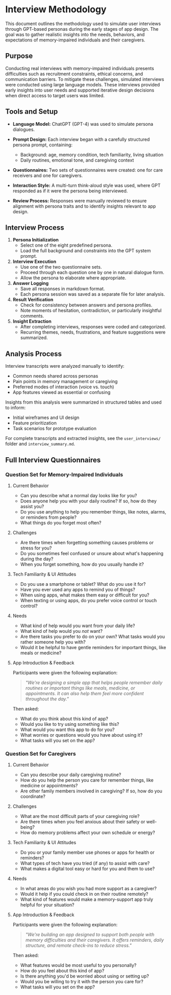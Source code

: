 # Interview Methodology

This document outlines the methodology used to simulate user interviews through GPT-based personas during the early stages of app design. The goal was to gather realistic insights into the needs, behaviors, and expectations of memory-impaired individuals and their caregivers.

## Purpose

Conducting real interviews with memory-impaired individuals presents difficulties such as recruitment constraints, ethical concerns, and communication barriers. To mitigate these challenges, simulated interviews were conducted using large language models. These interviews provided early insights into user needs and supported iterative design decisions when direct access to target users was limited.

## Tools and Setup

- **Language Model:** ChatGPT (GPT-4) was used to simulate persona dialogues.
- **Prompt Design:** Each interview began with a carefully structured persona prompt, containing:

  - Background: age, memory condition, tech familiarity, living situation
  - Daily routines, emotional tone, and caregiving context

- **Questionnaires:** Two sets of questionnaires were created: one for care receivers and one for caregivers.
- **Interaction Style:** A multi-turn think-aloud style was used, where GPT responded as if it were the persona being interviewed.
- **Review Process:** Responses were manually reviewed to ensure alignment with persona traits and to identify insights relevant to app design.

## Interview Process

1. **Persona Initialization**
   - Select one of the eight predefined persona.
   - Load the full background and constraints into the GPT system prompt.
2. **Interview Execution**
   - Use one of the two questionnaire sets.
   - Proceed through each question one by one in natural dialogue form.
   - Allow the persona to elaborate where appropriate.
3. **Answer Logging**
   - Save all responses in markdown format.
   - Each persona session was saved as a separate file for later analysis.
4. **Result Verification**
   - Check for consistency between answers and persona profiles.
   - Note moments of hesitation, contradiction, or particularly insightful comments.
5. **Insight Extraction**
   - After completing interviews, responses were coded and categorized.
   - Recurring themes, needs, frustrations, and feature suggestions were summarized.

## Analysis Process

Interview transcripts were analyzed manually to identify:

- Common needs shared across personas
- Pain points in memory management or caregiving
- Preferred modes of interaction (voice vs. touch)
- App features viewed as essential or confusing

Insights from this analysis were summarized in structured tables and used to inform:

- Initial wireframes and UI design
- Feature prioritization
- Task scenarios for prototype evaluation

For complete transcripts and extracted insights, see the `user_interviews/` folder and `interview_summary.md`.

## Full Interview Questionnaires

### Question Set for Memory-Impaired Individuals

1. Current Behavior

   - Can you describe what a normal day looks like for you?
   - Does anyone help you with your daily routine? If so, how do they assist you?
   - Do you use anything to help you remember things, like notes, alarms, or reminders from people?
   - What things do you forget most often?

2. Challenges

   - Are there times when forgetting something causes problems or stress for you?
   - Do you sometimes feel confused or unsure about what's happening during the day?
   - When you forget something, how do you usually handle it?

3. Tech Familiarity & UI Attitudes

   - Do you use a smartphone or tablet? What do you use it for?
   - Have you ever used any apps to remind you of things?
   - When using apps, what makes them easy or difficult for you?
   - When texting or using apps, do you prefer voice control or touch control?

4. Needs

   - What kind of help would you want from your daily life?
   - What kind of help would you _not_ want?
   - Are there tasks you prefer to do on your own? What tasks would you rather someone help you with?
   - Would it be helpful to have gentle reminders for important things, like meals or medicine?

5. App Introduction & Feedback

   Participants were given the following explanation:

   > _"We're designing a simple app that helps people remember daily routines or important things like meals, medicine, or appointments. It can also help them feel more confident throughout the day."_

   Then asked:

   - What do you think about this kind of app?
   - Would you like to try using something like this?
   - What would you want this app to do for you?
   - What worries or questions would you have about using it?
   - What tasks will you set on the app?

### Question Set for Caregivers

1. Current Behavior

   - Can you describe your daily caregiving routine?
   - How do you help the person you care for remember things, like medicine or appointments?
   - Are other family members involved in caregiving? If so, how do you coordinate?

2. Challenges

   - What are the most difficult parts of your caregiving role?
   - Are there times when you feel anxious about their safety or well-being?
   - How do memory problems affect your own schedule or energy?

3. Tech Familiarity & UI Attitudes

   - Do you or your family member use phones or apps for health or reminders?
   - What types of tech have you tried (if any) to assist with care?
   - What makes a digital tool easy or hard for you and them to use?

4. Needs

   - In what areas do you wish you had more support as a caregiver?
   - Would it help if you could check in on their routine remotely?
   - What kind of features would make a memory-support app truly helpful for your situation?

5. App Introduction & Feedback

   Participants were given the following explanation:

   > _"We're building an app designed to support both people with memory difficulties and their caregivers. It offers reminders, daily structure, and remote check-ins to reduce stress."_

   Then asked:

   - What features would be most useful to you personally?
   - How do you feel about this kind of app?
   - Is there anything you'd be worried about using or setting up?
   - Would you be willing to try it with the person you care for?
   - What tasks will you set on the app?
